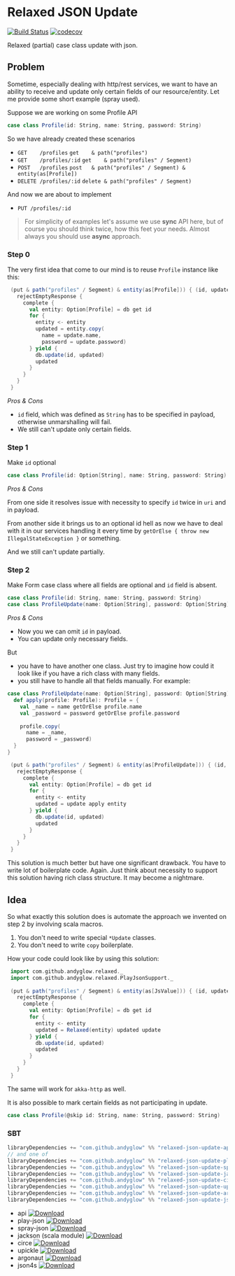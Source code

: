 # Relaxed JSON Update
[![Build Status](https://travis-ci.org/andyglow/relaxed-json-update.svg)](https://travis-ci.org/andyglow/relaxed-json-update)
[![codecov](https://codecov.io/gh/andyglow/relaxed-json-update/branch/master/graph/badge.svg)](https://codecov.io/gh/andyglow/relaxed-json-update)

Relaxed (partial) case class update with json.

## Problem
Sometime, especially dealing with http/rest services, we want to have an ability to receive and update only certain
fields of our resource/entity. Let me provide some short example (spray used).
 
Suppose we are working on some Profile API
```scala
case class Profile(id: String, name: String, password: String)
```
So we have already created these scenarios
* `GET    /profiles`      `get    & path("profiles")`
* `GET    /profiles/:id`  `get    & path("profiles" / Segment)`
* `POST   /profiles`      `post   & path("profiles" / Segment) & entity(as[Profile])`
* `DELETE /profiles/:id`  `delete & path("profiles" / Segment)`

And now we are about to implement
* `PUT /profiles/:id`

 > For simplicity of examples let's assume we use **sync** API here, but of course you should think twice,
  how this feet your needs. Almost always you should use **async** approach.

### Step 0
The very first idea that come to our mind is to reuse `Profile` instance like this:
    
```scala
 (put & path("profiles" / Segment) & entity(as[Profile])) { (id, update) =>
   rejectEmptyResponse {
     complete {
       val entity: Option[Profile] = db get id
       for {
         entity <- entity
         updated = entity.copy(
           name = update.name,
           password = update.password)
       } yield {
         db.update(id, updated)
         updated
       } 
     }
   }
 }
```
_Pros & Cons_

* `id` field, which was defined as `String` has to be specified in payload, otherwise unmarshalling will fail.
* We still can't update only certain fields.
  
### Step 1
Make `id` optional
 
```scala
case class Profile(id: Option[String], name: String, password: String)
```

_Pros & Cons_

From one side it resolves issue with necessity to specify `id` twice in `uri` and in payload.

From another
side it brings us to an optional id hell as now we have to deal with it in our services handling it
every time by `getOrElse { throw new IllegalStateException }` or something.
   
And we still can't update partially.

### Step 2
Make Form case class where all fields are optional and `id` field is absent.
 
```scala
case class Profile(id: String, name: String, password: String)
case class ProfileUpdate(name: Option[String], password: Option[String])
```

_Pros & Cons_

* Now you we can omit `id` in payload.
* You can update only necessary fields.
 
But
* you have to have another one class. Just try to imagine how could it look like if you have a rich class with many fields.
* you still have to handle all that fields manually. For example:
```scala
case class ProfileUpdate(name: Option[String], password: Option[String]) {
  def apply(profile: Profile): Profile = {
    val _name = name getOrElse profile.name 
    val _password = password getOrElse profile.password
     
    profile.copy(
      name = _name,
      password = _password) 
  }
}
```
```scala
 (put & path("profiles" / Segment) & entity(as[ProfileUpdate])) { (id, update) =>
   rejectEmptyResponse {
     complete {
       val entity: Option[Profile] = db get id
       for {
         entity <- entity
         updated = update apply entity
       } yield {
         db.update(id, updated)
         updated
       } 
     }
   }
 }
```
This solution is much better but have one significant drawback. You have to write lot of boilerplate code.
Again. Just think about necessity to support this solution having rich class structure. It may become a nightmare.

## Idea
So what exactly this solution does is automate the approach we invented on step 2 by involving scala macros.

1. You don't need to write special `*Update` classes.
2. You don't need to write `copy` boilerplate.

How your code could look like by using this solution:
```scala
 import com.github.andyglow.relaxed._
 import com.github.andyglow.relaxed.PlayJsonSupport._
 
 (put & path("profiles" / Segment) & entity(as[JsValue])) { (id, update) =>
   rejectEmptyResponse {
     complete {
       val entity: Option[Profile] = db get id
       for {
         entity <- entity
         updated = Relaxed(entity) updated update
       } yield {
         db.update(id, updated)
         updated
       } 
     }
   }
 }
```
The same will work for `akka-http` as well.

It is also possible to mark certain fields as not participating in update.
```scala
case class Profile(@skip id: String, name: String, password: String)
```

### SBT
```scala
libraryDependencies += "com.github.andyglow" %% "relaxed-json-update-api" % "${LATEST_VERSION}"
// and one of
libraryDependencies += "com.github.andyglow" %% "relaxed-json-update-play-json" % "${LATEST_VERSION}"
libraryDependencies += "com.github.andyglow" %% "relaxed-json-update-spray-json" % "${LATEST_VERSION}"
libraryDependencies += "com.github.andyglow" %% "relaxed-json-update-jackson" % "${LATEST_VERSION}"
libraryDependencies += "com.github.andyglow" %% "relaxed-json-update-circe" % "${LATEST_VERSION}"
libraryDependencies += "com.github.andyglow" %% "relaxed-json-update-upickle" % "${LATEST_VERSION}"
libraryDependencies += "com.github.andyglow" %% "relaxed-json-update-argonaut" % "${LATEST_VERSION}"
libraryDependencies += "com.github.andyglow" %% "relaxed-json-update-json4s" % "${LATEST_VERSION}"
```

- api [ ![Download](https://api.bintray.com/packages/andyglow/scala-tools/relaxed-json-update-api/images/download.svg) ](https://bintray.com/andyglow/scala-tools/relaxed-json-update-api/_latestVersion)
- play-json [ ![Download](https://api.bintray.com/packages/andyglow/scala-tools/relaxed-json-update-play-json/images/download.svg) ](https://bintray.com/andyglow/scala-tools/relaxed-json-update-play-json/_latestVersion)
- spray-json [ ![Download](https://api.bintray.com/packages/andyglow/scala-tools/relaxed-json-update-spray-json/images/download.svg) ](https://bintray.com/andyglow/scala-tools/relaxed-json-update-spray-json/_latestVersion)
- jackson (scala module) [ ![Download](https://api.bintray.com/packages/andyglow/scala-tools/relaxed-json-update-jackson/images/download.svg) ](https://bintray.com/andyglow/scala-tools/relaxed-json-update-jackson/_latestVersion)
- circe [ ![Download](https://api.bintray.com/packages/andyglow/scala-tools/relaxed-json-update-circe/images/download.svg) ](https://bintray.com/andyglow/scala-tools/relaxed-json-update-circe/_latestVersion)
- upickle [ ![Download](https://api.bintray.com/packages/andyglow/scala-tools/relaxed-json-update-upickle/images/download.svg) ](https://bintray.com/andyglow/scala-tools/relaxed-json-update-upickle/_latestVersion)
- argonaut [ ![Download](https://api.bintray.com/packages/andyglow/scala-tools/relaxed-json-update-argonaut/images/download.svg) ](https://bintray.com/andyglow/scala-tools/relaxed-json-update-argonaut/_latestVersion)
- json4s [ ![Download](https://api.bintray.com/packages/andyglow/scala-tools/relaxed-json-update-json4s/images/download.svg) ](https://bintray.com/andyglow/scala-tools/relaxed-json-update-json4s/_latestVersion)
